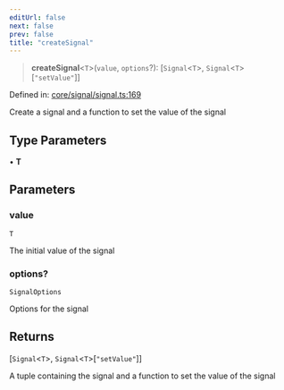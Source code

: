 ```yaml
---
editUrl: false
next: false
prev: false
title: "createSignal"
---
```


> **createSignal**\<`T`\>(`value`, `options`?): \[`Signal`\<`T`\>, `Signal`\<`T`\>\[`"setValue"`\]\]

Defined in: [core/signal/signal.ts:169](https://github.com/OfirTheOne/sigjs/blob/990f9c2a70d38ca041cbd102a37f74a99eedb608/sig/lib/core/signal/signal.ts#L169)

Create a signal and a function to set the value of the signal

## Type Parameters

• **T**

## Parameters

### value

`T`

The initial value of the signal

### options?

`SignalOptions`

Options for the signal

## Returns

\[`Signal`\<`T`\>, `Signal`\<`T`\>\[`"setValue"`\]\]

A tuple containing the signal and a function to set the value of the signal
